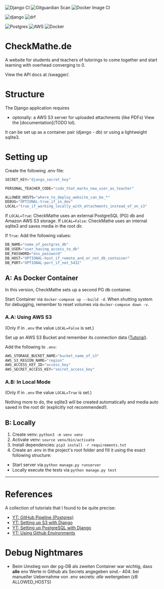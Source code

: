 ![Django CI](https://github.com/nico-fst/checkmathe/actions/workflows/django.yml/badge.svg)
![Gitguardian Scan](https://github.com/nico-fst/checkmathe/actions/workflows/gitguardian.yml/badge.svg)
![Docker Image CI](https://github.com/nico-fst/checkmathe/actions/workflows/docker-image.yml/badge.svg)

![django](https://img.shields.io/badge/Django-092E20?style=for-the-badge&logo=django&logoColor=green)
![drf](https://img.shields.io/badge/django%20rest-ff1709?style=for-the-badge&logo=django&logoColor=white)

![Postgres](https://img.shields.io/badge/postgres-%23316192.svg?style=for-the-badge&logo=postgresql&logoColor=white)
![AWS](https://img.shields.io/badge/AWS-%23FF9900.svg?style=for-the-badge&logo=amazon-aws&logoColor=white)
![Docker](https://img.shields.io/badge/docker-%230db7ed.svg?style=for-the-badge&logo=docker&logoColor=white)

# CheckMathe.de
A website for students and teachers of tutorings to come together and start learning with overhead converging to 0.

View the API docs at /swagger/.


# Structure

The Django application requires
- optonally: a AWS S3 server for uploaded attachments (like PDFs)
View the [documentation](TODO lol).

It can be set up as a container pair (django - db) or using a lightweight sqlite3.


# Setting up

Create the following .env file:

```js
SECRET_KEY="django_secret_key"

PERSONAL_TEACHER_CODE="code_that_marks_new_user_as_teacher"

ALLOWED_HOSTS="where_to_deploy_website_can_be_*"
DEBUG="OPTIONAL-true_if_in_dev"
LOCAL="true_if_working_locally_with_attachments_instead_of_on_s3"
```

If `LOCAL=True`: CheckMathe uses an external PostgreSQL (PG) db and Amazon AWS S3 storage.
If `LOCAL=False`: CheckMathe uses an internal sqlite3 and saves media in the root dir.

If `True`: Add the following values:

```js
DB_NAME="name_of_postgres_db"
DB_USER="user_having_access_to_db"
DB_PASSWORD="ens_password"
DB_HOST="OPTIONAL-host_if_remote_and_or_not_db_container"
DB_PORT="OPTIONAL-port_if_not_5432"
```

## A: As Docker Container

In this version, CheckMathe sets up a second PG db container.

Start Container via `docker-compose up --build -d`.
When shutting system for debugging, remember to reset volumes via `docker-compose down -v`.

### A.A: Using AWS S3

(Only if in `.env` the value `LOCAL=False` is set.)

Set up an AWS S3 Bucket and remember its connection data ([Tutorial](https://www.youtube.com/watch?v=Ko52pn1KXS0)).

Add the following to `.env`:

```js
AWS_STORAGE_BUCKET_NAME="bucket_name_of_s3"
AWS_S3_REGION_NAME="region"
AWS_ACCESS_KEY_ID="access_key"
AWS_SECRET_ACCESS_KEY="secret_access_key"
```

### A.B: In Local Mode

(Only if in `.env` the value `LOCAL=True` is set.)

Nothing more to do, the sqlite3 will be created automatically and media auto saved in the root dir (explicitly not recommended!).

## B: Locally

1. Create venv: ```python3 -m venv venv```
2. Activate venv: ```source venv/bin/activate```
3. Install dependencies: ```pip3 install -r requirements.txt```
4. Create an .env in the project's root folder and fill it using the exact following structure:

- Start server via ```python manage.py runserver```
- Locally execute the tests via ```python manage.py test```

---

# References

A collection of tutorials that I found to be quite precise:
- [YT: GitHub Pipeline (Postgres)](https://youtu.be/AU-mYipmtnc?feature=shared)
- [YT: Setting up S3 with Django](https://www.youtube.com/watch?v=Ko52pn1KXS0)
- [YT: Setting up PostgreSQL with Django](https://www.youtube.com/watch?v=4VGzRYF3q-o)
- [YT: Using Github Environments](https://www.youtube.com/watch?v=5XfgT9A9PHw)

# Debug Nightmares

- Beim Umstieg von der pg-DB als zweiten Container war wichtig, dass **alle** env Werte in Github als Secrets angegeben sind.- 404: bei manueller Uebernahme von .env secrets: *alle* weitergeben (zB ALLOWED_HOSTS)

